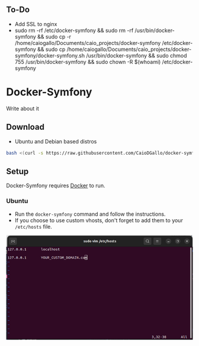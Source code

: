 ## To-Do

- Add SSL to nginx
- sudo rm -rf /etc/docker-symfony && sudo rm -rf /usr/bin/docker-symfony && sudo cp -r /home/caiogallo/Documents/caio_projects/docker-symfony /etc/docker-symfony && sudo cp /home/caiogallo/Documents/caio_projects/docker-symfony/docker-symfony.sh /usr/bin/docker-symfony && sudo chmod 755 /usr/bin/docker-symfony && sudo chown -R $(whoami) /etc/docker-symfony


# Docker-Symfony

Write about it

## Download

- Ubuntu and Debian based distros
```sh
bash <(curl -s https://raw.githubusercontent.com/CaioDGallo/docker-symfony/main/install.sh)
```

## Setup

Docker-Symfony requires [Docker](https://docs.docker.com/engine/install/) to run.

### Ubuntu

- Run the `docker-symfony` command and follow the instructions.
- If you choose to use custom vhosts, don't forget to add them to your `/etc/hosts` file.

![VHOSTS](docs/vhosts.png?raw=true "vhosts instruction")